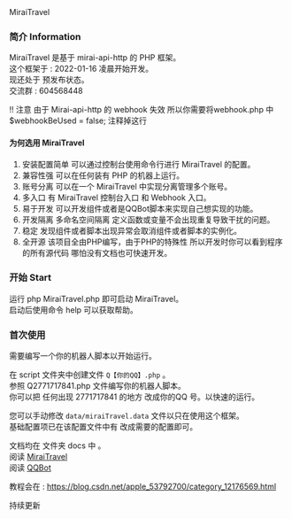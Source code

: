 <div >
MiraiTravel
</div>

### 简介 Information
MiraiTravel 是基于 mirai-api-http 的 PHP 框架。</br>
这个框架于 : 2022-01-16 凌晨开始开发。</br>
现还处于 预发布状态。 </br>
交流群 : 604568448 </br>

!! 注意 由于 Mirai-api-http 的 webhook 失效 所以你需要将webhook.php 中
\$webhookBeUsed = false;
注释掉这行

#### 为何选用 MiraiTravel
1. 安装配置简单 可以通过控制台使用命令行进行 MiraiTravel 的配置。
2. 兼容性强 可以在任何装有 PHP 的机器上运行。
3. 账号分离 可以在一个 MiraiTravel 中实现分离管理多个账号。
4. 多入口 有 MiraiTravel 控制台入口 和 Webhook 入口。
5. 易于开发 可以开发组件或者是QQBot脚本来实现自己想实现的功能。
6. 开发隔离 多命名空间隔离 定义函数或变量不会出现重复导致干扰的问题。
7. 稳定 发现组件或者脚本出现异常会取消组件或者脚本的实例化。
8. 全开源 该项目全由PHP编写，由于PHP的特殊性 所以开发时你可以看到程序的所有源代码 哪怕没有文档也可快速开发。

### 开始 Start
运行 php MiraiTravel.php 即可启动 MiraiTravel。</br>
启动后使用命令 help 可以获取帮助。</br>

### 首次使用 
需要编写一个你的机器人脚本以开始运行。</br>

在 script 文件夹中创建文件 ``Q【你的QQ】.php`` 。 </br>
参照 Q2771717841.php 文件编写你的机器人脚本。</br>
你可以把 任何出现 2771717841 的地方 改成你的QQ 号。以快速的运行。</br>

您可以手动修改 ``data/miraiTravel.data`` 文件以只在使用这个框架。</br>
基础配置项已在该配置文件中有 改成需要的配置即可。 </br>

[QQBot]:./docs/QQBot.md
[MiraiTravel]:./docs/MiraiTravel.md

文档均在 文件夹 docs 中 。 </br>
阅读 [MiraiTravel]  </br>
阅读 [QQBot]  </br>

教程会在 :
https://blog.csdn.net/apple_53792700/category_12176569.html

持续更新

